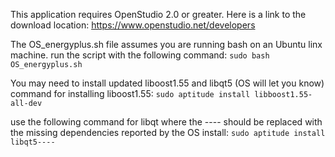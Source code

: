 This application requires OpenStudio 2.0 or greater. Here is a link to the download location:
https://www.openstudio.net/developers

The OS_energyplus.sh file assumes you are running bash on an Ubuntu linx machine. 
run the script with the following command:
`sudo bash OS_energyplus.sh`


You may need to install updated liboost1.55 and libqt5 (OS will let you know)
command for installing liboost1.55:
`sudo aptitude install libboost1.55-all-dev`

use the following command for libqt where the ---- should be replaced with the missing dependencies reported by the OS install:
`sudo aptitude install libqt5----`
